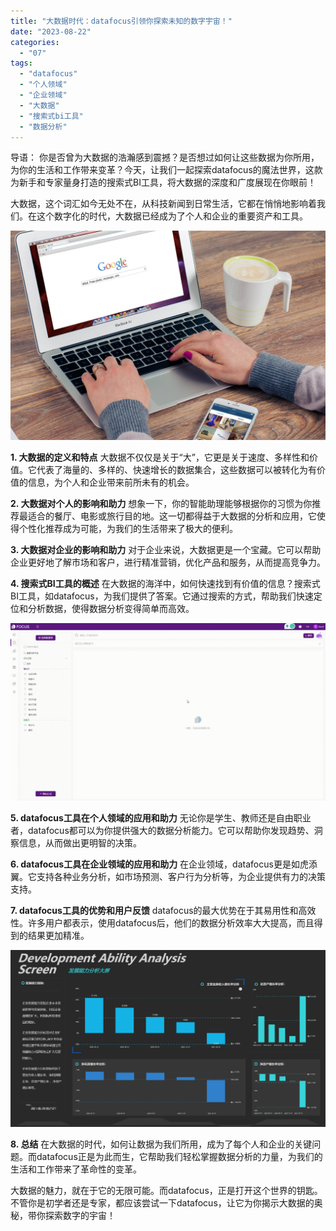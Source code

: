 ```yaml
---
title: "大数据时代：datafocus引领你探索未知的数字宇宙！"
date: "2023-08-22"
categories: 
  - "07"
tags: 
  - "datafocus"
  - "个人领域"
  - "企业领域"
  - "大数据"
  - "搜索式bi工具"
  - "数据分析"
---
```


导语： 你是否曾为大数据的浩瀚感到震撼？是否想过如何让这些数据为你所用，为你的生活和工作带来变革？今天，让我们一起探索datafocus的魔法世界，这款为新手和专家量身打造的搜索式BI工具，将大数据的深度和广度展现在你眼前！

大数据，这个词汇如今无处不在，从科技新闻到日常生活，它都在悄悄地影响着我们。在这个数字化的时代，大数据已经成为了个人和企业的重要资产和工具。

![](images/1690448480-office-625892-scaled.jpg)

**1\. 大数据的定义和特点** 大数据不仅仅是关于“大”，它更是关于速度、多样性和价值。它代表了海量的、多样的、快速增长的数据集合，这些数据可以被转化为有价值的信息，为个人和企业带来前所未有的机会。

**2\. 大数据对个人的影响和助力** 想象一下，你的智能助理能够根据你的习惯为你推荐最适合的餐厅、电影或旅行目的地。这一切都得益于大数据的分析和应用，它使得个性化推荐成为可能，为我们的生活带来了极大的便利。

**3\. 大数据对企业的影响和助力** 对于企业来说，大数据更是一个宝藏。它可以帮助企业更好地了解市场和客户，进行精准营销，优化产品和服务，从而提高竞争力。

**4\. 搜索式BI工具的概述** 在大数据的海洋中，如何快速找到有价值的信息？搜索式BI工具，如datafocus，为我们提供了答案。它通过搜索的方式，帮助我们快速定位和分析数据，使得数据分析变得简单而高效。

![](images/1684825811-GIF%E5%9B%BE2-14-%E5%B0%8F%E6%85%A7-%E5%8C%BB%E7%96%97.gif)

**5\. datafocus工具在个人领域的应用和助力** 无论你是学生、教师还是自由职业者，datafocus都可以为你提供强大的数据分析能力。它可以帮助你发现趋势、洞察信息，从而做出更明智的决策。

**6\. datafocus工具在企业领域的应用和助力** 在企业领域，datafocus更是如虎添翼。它支持各种业务分析，如市场预测、客户行为分析等，为企业提供有力的决策支持。

**7\. datafocus工具的优势和用户反馈** datafocus的最大优势在于其易用性和高效性。许多用户都表示，使用datafocus后，他们的数据分析效率大大提高，而且得到的结果更加精准。

![](images/1690938990-25-9%E5%8F%91%E5%B1%95%E8%83%BD%E5%8A%9B%E5%88%86%E6%9E%90%E5%A4%A7%E5%B1%8F.png)

**8\. 总结** 在大数据的时代，如何让数据为我们所用，成为了每个人和企业的关键问题。而datafocus正是为此而生，它帮助我们轻松掌握数据分析的力量，为我们的生活和工作带来了革命性的变革。

大数据的魅力，就在于它的无限可能。而datafocus，正是打开这个世界的钥匙。不管你是初学者还是专家，都应该尝试一下datafocus，让它为你揭示大数据的奥秘，带你探索数字的宇宙！
